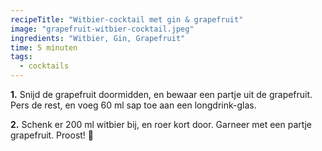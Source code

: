 ```yaml
---
recipeTitle: "Witbier-cocktail met gin & grapefruit"
image: "grapefruit-witbier-cocktail.jpeg"
ingredients: "Witbier, Gin, Grapefruit"
time: 5 minuten
tags: 
  - cocktails
---
```

**1.** Snijd de grapefruit doormidden, en bewaar een partje uit de grapefruit. Pers de rest, en voeg 60 ml sap toe aan een longdrink-glas.

**2.** Schenk er 200 ml witbier bij, en roer kort door. Garneer met een partje grapefruit. Proost! 🍹
